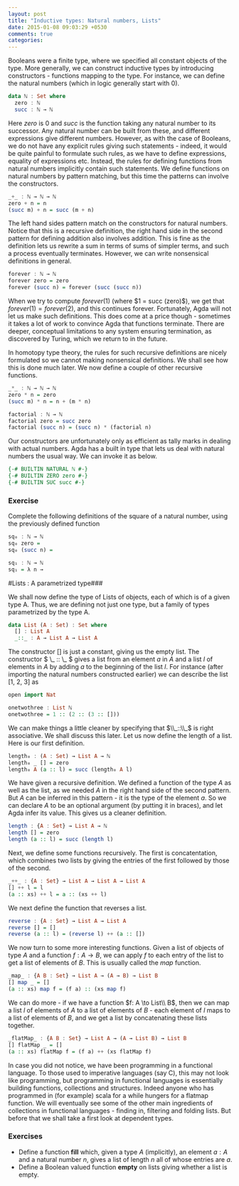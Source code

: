 ```yaml
---
layout: post
title: "Inductive types: Natural numbers, Lists"
date: 2015-01-08 09:03:29 +0530
comments: true
categories:
---
```


Booleans were a finite type, where we specified all constant objects of the type. More generally, we can construct inductive types by introducing constructors - functions mapping to the type. For instance, we can define the natural numbers (which in logic generally start with $0$).

``` haskell Natural Numbers: Inductive Definition
data ℕ : Set where
  zero : ℕ
  succ : ℕ → ℕ
```

Here $zero$ is $0$ and $succ$ is the function taking any natural number to its successor. Any natural number can be built from these, and different expressions give different numbers. However, as with the case of Booleans, we do not have any explicit rules giving such statements  - indeed, it would be quite painful to formulate such rules, as we have to define expressions, equality of expressions etc. Instead, the rules for defining functions from natural numbers implicitly contain such statements. We define functions on natural numbers by pattern matching, but this time the patterns can involve the constructors.

``` haskell Addition of natural numbers
_+_ : ℕ → ℕ → ℕ
zero + n = n
(succ m) + n = succ (m + n)
```

The left hand sides pattern match on the constructors for natural numbers. Notice that this is a recursive definition, the right hand side in the second pattern for defining addition also involves addition. This is fine as the definition lets us rewrite a sum in terms of sums of simpler terms, and such a process eventually terminates. However, we can write nonsensical definitions in general.

```haskell Recursion resulting in infinite loops
forever : ℕ → ℕ
forever zero = zero
forever (succ n) = forever (succ (succ n))
```

When we try to compute $forever(1)$ (where $1 = succ (zero)\$), we get that $forever(1) = forever(2)$, and this continues forever. Fortunately, Agda will not let us make such definitions. This does come at a price though - sometimes it takes a lot of work to convince Agda that functions terminate. There are deeper, conceptual limitations to any system ensuring termination, as discovered by Turing, which we return to in the future.

In homotopy type theory, the rules for such recursive definitions are nicely formulated so we cannot making nonsensical definitions. We shall see how this is done much later. We now define a couple of other recursive functions.

```haskell Multiplication of natural numbers
_*_ : ℕ → ℕ → ℕ
zero * n = zero
(succ m) * n = n + (m * n)
```

```haskell Factorials
factorial : ℕ → ℕ
factorial zero = succ zero
factorial (succ n) = (succ n) * (factorial n)
```


Our constructors are unfortunately only as efficient as tally marks in dealing with actual numbers. Agda has a built in type that lets us deal with natural numbers the usual way. We can invoke it as below.

```haskell Agda: Builtin natural numbers
{-# BUILTIN NATURAL ℕ #-}
{-# BUILTIN ZERO zero #-}
{-# BUILTIN SUC succ #-}
```

### Exercise

Complete the following definitions of the square of a natural number, using the previously defined function

```haskell
sq₀ : ℕ → ℕ
sq₀ zero =
sq₀ (succ n) =

sq₁ : ℕ → ℕ
sq₁ = λ n →
```


#Lists : A parametrized type###

We shall now define the type of Lists of objects, each of which is of a given type A. Thus, we are defining not just one type, but a family of types parametrized by the type A.

```haskell Lists
data List (A : Set) : Set where
  [] : List A
  _::_ : A → List A → List A
```

The constructor $[]$ is just a constant, giving us the empty list. The constructor $ \\_ :: \\_ $ gives a list from an element $a$ in $A$ and a list $l$ of elements in $A$ by adding $a$ to the beginning of the list $l$. For instance (after importing the natural numbers constructed earlier) we can describe the list [1, 2, 3] as

```haskell The list [1, 2, 3]
open import Nat

onetwothree : List ℕ
onetwothree = 1 :: (2 :: (3 :: []))
```

We can make things a little cleaner by specifying that $\\_::\\_$ is right associative. We shall discuss this later. Let us now define the length of a list. Here is our first definition.

```haskell Length of a list: First attempt
length₀ : (A : Set) → List A → ℕ
length₀ _ [] = zero
length₀ A (a :: l) = succ (length₀ A l)
```

We have given a recursive definition. We defined a function of the type $A$ as well as the list, as we needed $A$ in the right hand side of the second pattern. But $A$ can be inferred in this pattern - it is the type of the element $a$. So we can declare $A$ to be an optional argument (by putting it in braces), and let Agda infer its value. This gives us a cleaner definition.

```haskell Length of a list
length : {A : Set} → List A → ℕ
length [] = zero
length (a :: l) = succ (length l)
```

Next, we define some functions recursively. The first is concatentation, which combines two lists by giving the entries of the first followed by those of the second.

``` haskell Concatenation of Lists
_++_ : {A : Set} → List A → List A → List A
[] ++ l = l
(a :: xs) ++ l = a :: (xs ++ l)
```

We next define the function that reverses a list.

```haskell Reversing a list
reverse : {A : Set} → List A → List A
reverse [] = []
reverse (a :: l) = (reverse l) ++ (a :: [])
```

We now turn to some more interesting functions. Given a list of objects of type $A$ and a function $f:A \to B$, we can apply $f$ to each entry of the list to get a list of elements of $B$. This is usually called the $map$ function.

``` haskell map function on lists
_map_ : {A B : Set} → List A → (A → B) → List B
[] map _ = []
(a :: xs) map f = (f a) :: (xs map f)
```

We can do more - if we have a function $f: A \to List\\ B$, then we can map a list $l$ of elements of $A$ to a list of elements of $B$ - each element of $l$ maps to a list of elements of $B$, and we get a list by concatenating these lists together.

``` haskell flatmap on lists
_flatMap_ : {A B : Set} → List A → (A → List B) → List B
[] flatMap _ = []
(a :: xs) flatMap f = (f a) ++ (xs flatMap f)
```

In case you did not notice, we have been programming in a functional language. To those used to imperative languages (say C), this may not look like programming, but programming in functional languages is essentially building functions, collections and structures. Indeed anyone who has programmed in (for example) scala for a while hungers for a flatmap function. We will eventually see some of the other main ingredients of collections in functional languages - finding in, filtering and folding lists. But before that we shall take a first look at dependent types.

### Exercises

* Define a function **fill** which, given a type $A$ (implicitly), an element $a : A$ and a natural number $n$, gives a list of length $n$ all of whose entries are $a$.
* Define a Boolean valued function **empty** on lists giving whether a list is empty. 
